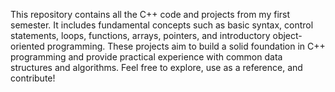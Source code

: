 This repository contains all the C++ code and projects from my first semester. It includes fundamental concepts such as basic syntax, control statements, loops, functions, arrays, pointers, and introductory object-oriented programming. These projects aim to build a solid foundation in C++ programming and provide practical experience with common data structures and algorithms. Feel free to explore, use as a reference, and contribute!

